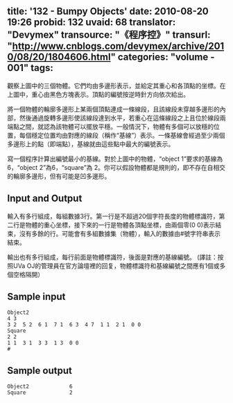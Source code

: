 title: '132 - Bumpy Objects'
date: 2010-08-20 19:26
probid: 132
uvaid: 68
translator: "Devymex"
transource: "《程序控》"
transurl: "http://www.cnblogs.com/devymex/archive/2010/08/20/1804606.html"
categories: "volume - 001"
tags:
---

觀察上圖中的三個物體。它們均由多邊形表示，並給定其重心和各頂點的坐標。在上圖中，重心由黑色方塊表示。頂點的編號按逆時針方向依次給出。

將一個物體的輪廓多邊形上某兩個頂點連成一條線段，且該線段未穿越多邊形的內部，然後通過旋轉多邊形使該線段達到水平，若重心在這條線段之上且位於線段兩端點之間，就認為該物體可以擺放平穩。一般情況下，物體有多個可以放穩的位置，每個穩定位置均由對應的線段（稱作“基線”）表示。一條基線會經過至少兩個多邊形上的點（即端點），基線就由這些點中最大的編號表示。

寫一個程序計算出編號最小的基線。對於上圖中的物體，“object 1”要求的基線為 6，“object 2”為6，“square”為 2。你可以假設物體都是規則的，即不存在自相交的輪廓多邊形，但有可能是凹多邊形。

<!-- more -->

## Input and Output ##

輸入有多行組成，每組數據3行。第一行是不超過20個字符長度的物體標識符，第二行是物體的重心坐標，接下來的一行是物體各頂點坐標，由兩個零(0 0)表示結束，沒有多餘的行。可能會有多組數據集（物體），輸入的數據由#號字符串表示結束。

輸出也有多行組成，每行前面是物體標識符，後面是對應的基線編號。 (譯註：按照UVa OJ的管理員在官方論壇裡的回复，物體標識符和基線編號之間應有1個或多個空格隔開）

## Sample input ##

	Object2
	4 3
	3 2  5 2  6 1  7 1  6 3  4 7  1 1  2 1  0 0
	Square
	2 2
	1 1  3 1  3 3  1 3  0 0
	#
 
## Sample output ##

	Object2             6
	Square              2